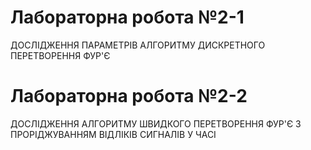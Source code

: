 # Лабораторна робота №2-1
ДОСЛІДЖЕННЯ ПАРАМЕТРІВ АЛГОРИТМУ ДИСКРЕТНОГО ПЕРЕТВОРЕННЯ ФУР'Є
# Лабораторна робота №2-2
ДОСЛІДЖЕННЯ АЛГОРИТМУ ШВИДКОГО ПЕРЕТВОРЕННЯ ФУР'Є З ПРОРІДЖУВАННЯМ ВІДЛІКІВ СИГНАЛІВ У ЧАСІ